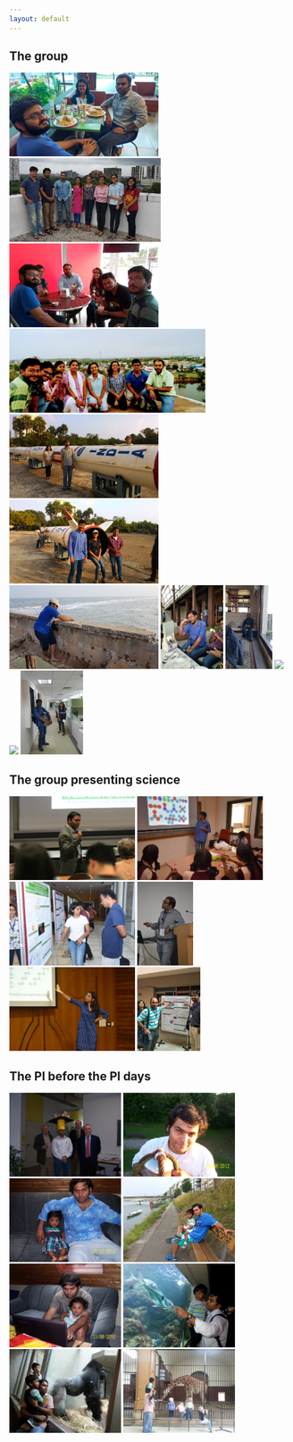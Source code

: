 ```yaml
---
layout: default
---
```

## The group
<img src="assets/img/sandwich.png"  height="150">
<img src="assets/img/transit.png"  height="150">
<img src="assets/img/IMG_20170801_162422.jpg"  height="150">     
<img src="assets/img/IMG-20180707-WA0002.jpg"  height="150">
<img src="assets/img/IMG-20181229-WA0012.jpg"  height="150">
<img src="assets/img/IMG-20181229-WA0014.jpg"  height="150">
<img src="assets/img/20181223_161551.jpg"  height="150">
<img src="assets/img/sab2.jpeg"  height="150">
<img src="assets/img/20190224_161103.jpg"  height="150">
<img src="assets/img/20200222_182353.jpg"  height="150">
<img src="assets/img/kicker.gif"  height="150">
<img src="assets/img/lockdown.jpeg"  height="150">

<br>

## The group presenting science
<img src="assets/img/IMG_3314.JPG"  height="150">
<img src="assets/img/sab.jpeg"  height="150">
<img src="assets/img/mumbai.jpeg"  height="150">
<img src="assets/img/raghu1.jpg"  height="150">
<img src="assets/img/pra.jpeg"  height="150">
<img src="assets/img/pondi.jpeg"  height="150">

<br>

## The PI before the PI days
<img src="assets/img/100_5324.JPG"  height="150">
<img src="assets/img/100_6520.JPG"  height="150">
<img src="assets/img/100_6440.JPG"  height="150">
<img src="assets/img/20140609_190650.jpg"  height="150">
<img src="assets/img/sid.JPG"  height="150">
<img src="assets/img/20140829_134728.jpg"  height="150">
<img src="assets/img/20141019_160731.jpg"  height="150">
<img src="assets/img/20141019_171707.jpg"  height="150">
